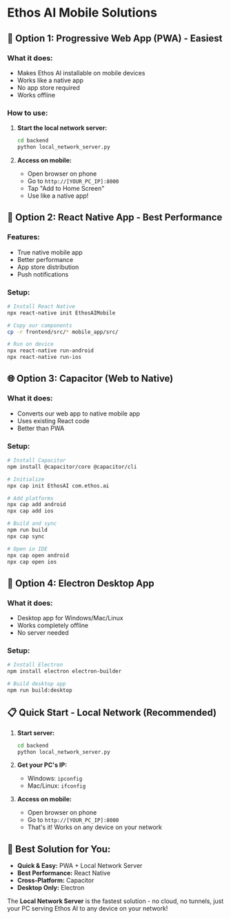 # Ethos AI Mobile Solutions

## 🚀 **Option 1: Progressive Web App (PWA) - Easiest**

### What it does:
- Makes Ethos AI installable on mobile devices
- Works like a native app
- No app store required
- Works offline

### How to use:
1. **Start the local network server:**
   ```bash
   cd backend
   python local_network_server.py
   ```

2. **Access on mobile:**
   - Open browser on phone
   - Go to `http://[YOUR_PC_IP]:8000`
   - Tap "Add to Home Screen"
   - Use like a native app!

## 📱 **Option 2: React Native App - Best Performance**

### Features:
- True native mobile app
- Better performance
- App store distribution
- Push notifications

### Setup:
```bash
# Install React Native
npx react-native init EthosAIMobile

# Copy our components
cp -r frontend/src/* mobile_app/src/

# Run on device
npx react-native run-android
npx react-native run-ios
```

## 🌐 **Option 3: Capacitor (Web to Native)**

### What it does:
- Converts our web app to native mobile app
- Uses existing React code
- Better than PWA

### Setup:
```bash
# Install Capacitor
npm install @capacitor/core @capacitor/cli

# Initialize
npx cap init EthosAI com.ethos.ai

# Add platforms
npx cap add android
npx cap add ios

# Build and sync
npm run build
npx cap sync

# Open in IDE
npx cap open android
npx cap open ios
```

## 🔧 **Option 4: Electron Desktop App**

### What it does:
- Desktop app for Windows/Mac/Linux
- Works completely offline
- No server needed

### Setup:
```bash
# Install Electron
npm install electron electron-builder

# Build desktop app
npm run build:desktop
```

## 📋 **Quick Start - Local Network (Recommended)**

1. **Start server:**
   ```bash
   cd backend
   python local_network_server.py
   ```

2. **Get your PC's IP:**
   - Windows: `ipconfig`
   - Mac/Linux: `ifconfig`

3. **Access on mobile:**
   - Open browser on phone
   - Go to `http://[YOUR_PC_IP]:8000`
   - That's it! Works on any device on your network

## 🎯 **Best Solution for You:**

- **Quick & Easy:** PWA + Local Network Server
- **Best Performance:** React Native
- **Cross-Platform:** Capacitor
- **Desktop Only:** Electron

The **Local Network Server** is the fastest solution - no cloud, no tunnels, just your PC serving Ethos AI to any device on your network!
